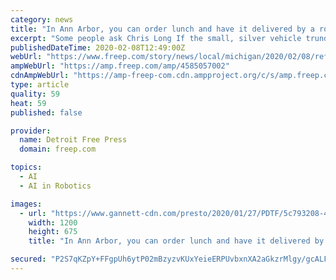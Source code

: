 ```yaml
---
category: news
title: "In Ann Arbor, you can order lunch and have it delivered by a robot"
excerpt: "Some people ask Chris Long If the small, silver vehicle trundling about the streets of Ann Arbor these days has a small child in it or perhaps a dog. No, he assures them. The three-wheeled silver box is not carrying his toddler or pet."
publishedDateTime: 2020-02-08T12:49:00Z
webUrl: "https://www.freep.com/story/news/local/michigan/2020/02/08/refraction-ai-autonomous-robot-rev-1-delivers-lunch-ann-arbor/4585057002/"
ampWebUrl: "https://amp.freep.com/amp/4585057002"
cdnAmpWebUrl: "https://amp-freep-com.cdn.ampproject.org/c/s/amp.freep.com/amp/4585057002"
type: article
quality: 59
heat: 59
published: false

provider:
  name: Detroit Free Press
  domain: freep.com

topics:
  - AI
  - AI in Robotics

images:
  - url: "https://www.gannett-cdn.com/presto/2020/01/27/PDTF/5c793208-40f6-4619-b660-054e7bd7105f-Rev_011520_05_MW.jpg?auto=webp&crop=2399,1349,x0,y82&format=pjpg&width=1200"
    width: 1200
    height: 675
    title: "In Ann Arbor, you can order lunch and have it delivered by a robot"

secured: "P2S7qKZpY+FFgpUh6ytP02mBzyzvKUxYeieERPUvbxnXA2aGkzrMlgy/gcALF8sPceuew/lIBHL0VztvIuIm/+y7hG5lA3vPqMzAp/Vd7HjmM7Lt+tTs67PDCg7U3KdY5BJo4bJujmsroLRTw3VQG8PtrMujXFykLwWnVrHRBo4KzU3N66KclnvJqotlpusE+Pc78CZX2/2wsJLHCHosxWKTHUK5rGDJwC2vRKakYANymqg8czbgqn7P4Q40qJro7AFdjg4Cs5BBvlGy5x4d6YlGJFeLaZrC6w9f5GwP+BLhIb6/gKspLWVyOQ/2sL+9;Ngu3+2dcxkM9r84k1csD+Q=="
---
```


